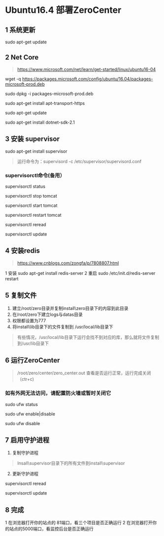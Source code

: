 # Ubuntu16.4 部署ZeroCenter

## 1 系统更新

sudo apt-get update

## 2 Net Core
> https://www.microsoft.com/net/learn/get-started/linux/ubuntu16-04

wget -q https://packages.microsoft.com/config/ubuntu/16.04/packages-microsoft-prod.deb

sudo dpkg -i packages-microsoft-prod.deb

sudo apt-get install apt-transport-https

sudo apt-get update

sudo apt-get install dotnet-sdk-2.1

## 3 安装 supervisor

sudo apt-get install supervisor

> 运行命令为：supervisord -c /etc/supervisor/supervisord.conf
### supervisorctl命令(备用）
supervisorctl status

supervisorctl stop tomcat

supervisorctl start tomcat

supervisorctl restart tomcat

supervisorctl reread

supervisorctl update


## 4 安装redis
> https://www.cnblogs.com/zongfa/p/7808807.html

1 安装 sudo apt-get install redis-server
2 重启 sudo /etc/init.d/redis-server restart 


## 5 复制文件
1. 建立/root/zero目录并复制install\zero目录下的内容到此目录
2. 在/root/zero下建立logs与datas目录
2. 权限都设置为777
3. 将install\lib目录下的文件复制到 /usr/local/lib目录下
> 有些情况，/usr/local/lib目录下运行会找不到对应的库，那么就将文件复制到/usr/lib目录下
## 6 运行ZeroCenter
> /root/zero/center/zero_center.out
查看是否运行正常，运行完成关闭（ctr+c)

### 如有外网无法访问，请配置防火墙或暂时关闭它
sudo ufw status

sudo ufw enable|disable

sudo ufw disable

## 7 启用守护进程
1. 复制守护进程
> Insall\supervisor目录下的所有文件到install\supervisor

2. 更新守护进程

 supervisorctl reread

 supervisorctl update


## 8 完成
1 在浏览器打开你的站点的 81端口，看三个项目是否正确运行
2 在浏览器打开你的站点的5000端口，看监控后台是否正确运行


